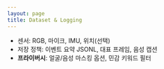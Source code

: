 ```yaml
---
layout: page
title: Dataset & Logging
---
```


- 센서: RGB, 마이크, IMU, 위치(선택)
- 저장 정책: 이벤트 요약 JSONL, 대표 프레임, 음성 캡션
- **프라이버시**: 얼굴/음성 마스킹 옵션, 민감 키워드 필터
